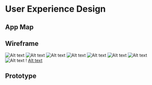 # User Experience Design

## App Map

## Wireframe
![Alt text](/ux-design/Agile-Team%20Decider%20Wireframe/Landing%20page/Createjointeam.png?raw=true "Landing Screen") ![Alt text](/ux-design/Agile-Team%20Decider%20Wireframe/CreateNew.png?raw=true "Create A New Group Screen") 
![Alt text](/ux-design/Agile-Team%20Decider%20Wireframe/LogIn.png?raw=true "Log In Screen") ![Alt text](/ux-design/Agile-Team%20Decider%20Wireframe/SignUp.png?raw=true "Sign Up Screen") 
![Alt text](/ux-design/Agile-Team%20Decider%20Wireframe/HomeScreen.png?raw=true "Home/User Info Screen") ![Alt text](/ux-design/Agile-Team%20Decider%20Wireframe/Recommend.png?raw=true "Recommendations Screen") ![Alt text](/ux-design/Agile-Team%20Decider%20Wireframe/ResultList.png?raw=true "Selected/Result Screen") ![Alt text](/ux-design/Agile-Team%20Decider%20Wireframe/Add-Location-Popover.png?raw=true "Add Location Screen")
! [Alt text](/ux-design/Agile-Team%20Decider%20Wireframe/LocationDetail.png?raw=true "Location Details Screen")

## Prototype
